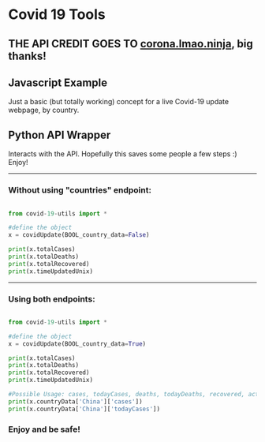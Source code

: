 # Covid 19 Tools

## THE API CREDIT GOES TO [corona.lmao.ninja](https://github.com/NovelCOVID/API), big thanks!

## Javascript Example
Just a basic (but totally working) concept for a live Covid-19 update webpage, by country.

## Python API Wrapper
Interacts with the API.
Hopefully this saves some people a few steps :)
Enjoy!

-------

### Without using "countries" endpoint:

```py

from covid-19-utils import *

#define the object
x = covidUpdate(BOOL_country_data=False)

print(x.totalCases)
print(x.totalDeaths)
print(x.totalRecovered)
print(x.timeUpdatedUnix)
```
-------

### Using both endpoints:
```py

from covid-19-utils import *

#define the object
x = covidUpdate(BOOL_country_data=True)

print(x.totalCases)
print(x.totalDeaths)
print(x.totalRecovered)
print(x.timeUpdatedUnix)

#Possible Usage: cases, todayCases, deaths, todayDeaths, recovered, active, critical, casesPerOneMillion
print(x.countryData['China']['cases'])
print(x.countryData['China']['todayCases'])

```

### Enjoy and be safe!
